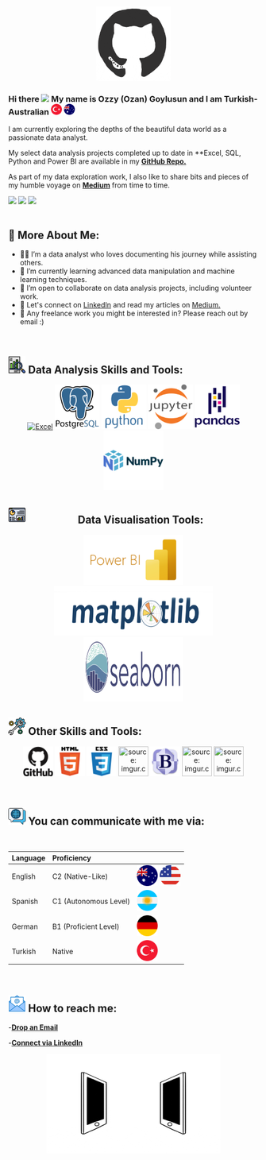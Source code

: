 <div align="center">
<img src="https://github.com/OzzyGoylusun/OzzyGoylusun/blob/main/octo.gif" alt="GitHub Logo" width="150" height="150"/>
</div>

### Hi there <img src="https://media.giphy.com/media/hvRJCLFzcasrR4ia7z/giphy.gif" width="5%"></a> My name is Ozzy (Ozan) Goylusun and I am Turkish-Australian <img src="https://github.com/OzzyGoylusun/OzzyGoylusun/blob/main/Circular%20Turkish%20Flag.png" width="22"> <img src="https://github.com/OzzyGoylusun/OzzyGoylusun/blob/main/Circular%20Australian%20Flag.png" width="22">

I am currently exploring the depths of the beautiful data world as a passionate data analyst.

My select data analysis projects completed up to date in **Excel, SQL, Python and Power BI are available in my [**GitHub Repo.**](https://github.com/OzzyGoylusun?tab=repositories) 

As part of my data exploration work, I also like to share bits and pieces of my humble voyage on [**Medium**](https://medium.com/@goylusun) from time to time.


<div id="badges" align="left">
   <a href="mailto:goylusun@gmail.com">
      <img src="https://img.shields.io/static/v1?message=Gmail&logo=gmail&label=&color=D14836&logoColor=white&labelColor=&style=for-the-badge" height=30></a>
   <a href="https://www.linkedin.com/in/ozzygoylusun/">
      <img src="https://img.shields.io/static/v1?message=LinkedIn&logo=linkedin&label=&color=0077B5&logoColor=white&labelColor=&style=for-the-badge" height=30></a> 
   <a href="https://medium.com/@goylusun/">
      <img src="https://img.shields.io/badge/medium-%2312100E.svg?&style=for-the-badge&logo=medium&logoColor=white" height=30></a> 
</div>

<br>


## 🧐 More About Me:
- 👨‍💻 I’m a data analyst who loves documenting his journey while assisting others.
- 🌱 I’m currently learning advanced data manipulation and machine learning techniques.
- 👯 I’m open to collaborate on data analysis projects, including volunteer work.
- 💬 Let's connect on [LinkedIn](https://www.linkedin.com/in/ozzygoylusun/) and read my articles on [Medium.](https://medium.com/@goylusun)
- 💼 Any freelance work you might be interested in? Please reach out by email :)
<br>

## <img src="https://github.com/OzzyGoylusun/OzzyGoylusun/blob/main/Data%20Analysis%20Icon.png" width="35"> Data Analysis Skills and Tools:
<p align="center">
 <a href="https://imgur.com/FE8990X"><img src="https://i.imgur.com/FE8990X.png" title="source: imgur.com" alt="Excel" width="90" height="90" /></a>
 <img src="https://github.com/devicons/devicon/blob/master/icons/postgresql/postgresql-original-wordmark.svg" title="PostgreSQL" alt="PostgreSQL" width="90" height="90"/>
 <img src="https://github.com/devicons/devicon/blob/master/icons/python/python-original-wordmark.svg" title="Python" alt="Python" width="90" height="90"/>
 <img src="https://github.com/devicons/devicon/blob/master/icons/jupyter/jupyter-original-wordmark.svg" title="Jupyter" alt="Jupyter" width="90" height="90"/>
 <img src="https://github.com/devicons/devicon/blob/master/icons/pandas/pandas-original-wordmark.svg" title="Pandas" alt="Pandas" width="90" height="90"/>
 <img src="https://github.com/devicons/devicon/blob/master/icons/numpy/numpy-original-wordmark.svg" title="Numpy" alt="Numpy" width="120" height="120"/>
</p>

## <img src="https://github.com/OzzyGoylusun/OzzyGoylusun/blob/main/Data%20Visualisation%20Icon.png" width="35" style="margin-right: 100px;"> Data Visualisation Tools:
<p align="center">
   <img src="https://github.com/OzzyGoylusun/OzzyGoylusun/blob/main/Power%20BI%20Logo.svg" alt="PowerBI" width="200" height="100"/>
   <img src="https://github.com/OzzyGoylusun/OzzyGoylusun/blob/main/Matplotlib%20Logo.png" title="Matplotlib" width="320" height="100"/></a>
   <img src="https://github.com/OzzyGoylusun/OzzyGoylusun/blob/main/Seaborn%20Logo.svg" alt="Seaborn" width="200" height="130"/></a>
</p>


## <img src="https://github.com/OzzyGoylusun/OzzyGoylusun/blob/main/Other%20Skills%20and%20Tools%20Icon.png" width="35"> Other Skills and Tools:
<p align="center">
 <img src="https://github.com/devicons/devicon/blob/master/icons/github/github-original-wordmark.svg" title="GitHub" alt="Github" width="60" height="60"/>
 <img src="https://github.com/devicons/devicon/blob/master/icons/html5/html5-original-wordmark.svg" title="HTML" alt="HTML" width="60" height="60"/>
 <img src="https://github.com/devicons/devicon/blob/master/icons/css3/css3-original-wordmark.svg" title="CSS" alt="CSS" width="60" height="60"/>
 <a href="https://imgur.com/Bt6Cdfp"><img src="https://i.imgur.com/Bt6Cdfp.png" title="source: imgur.com" width="60" height="60"/></a>
 <img src="https://github.com/OzzyGoylusun/OzzyGoylusun/blob/main/BBEdit.png" title="BBEdit" alt="BBEdit" width="60" height="60"/>
 <a href="https://imgur.com/YJmcXXk"><img src="https://i.imgur.com/YJmcXXk.png" title="source: imgur.com" width="60" height="60"/></a>
 <a href="https://imgur.com/XviOebl"><img src="https://i.imgur.com/XviOebl.png" title="source: imgur.com" width="60" height="60"/></a>
 
</p>
<br>

## <img src="https://github.com/OzzyGoylusun/OzzyGoylusun/blob/main/Languages%20Icon.png" width="35"> You can communicate with me via:

<br>

| Language  | Proficiency     |              |
| :-------- | :-------        | :------------------------- |
| English   | C2 (Native-Like)  | <img src="https://github.com/OzzyGoylusun/OzzyGoylusun/blob/main/Circular%20Australian%20Flag.png" width="42"> <img src="https://github.com/OzzyGoylusun/OzzyGoylusun/blob/main/C%20US%20Flag.png" width="42"> 
| Spanish   | C1 (Autonomous Level)  | <img src="https://github.com/OzzyGoylusun/OzzyGoylusun/blob/main/C%20Argentinian%20Flag.png" width="42">
| German    | B1 (Proficient Level)  | <img src="https://github.com/OzzyGoylusun/OzzyGoylusun/blob/main/C%20German%20Flag.png" width="42">
| Turkish   | Native                 | <img src="https://github.com/OzzyGoylusun/OzzyGoylusun/blob/main/Circular%20Turkish%20Flag.png" width="42">

<br>

## <img src="https://github.com/OzzyGoylusun/OzzyGoylusun/blob/main/Email%20Icon.png" width="35"> How to reach me:

-[**Drop an Email**](mailto:goylusun@gmail.com)

-[**Connect via LinkedIn**](https://www.linkedin.com/in/ozzygoylusun/)
    
<div align="center">
<img src="https://github.com/OzzyGoylusun/OzzyGoylusun/blob/main/connected.gif" alt="Ozzy Goylusun" width="350" height="200" />
</div>

      
